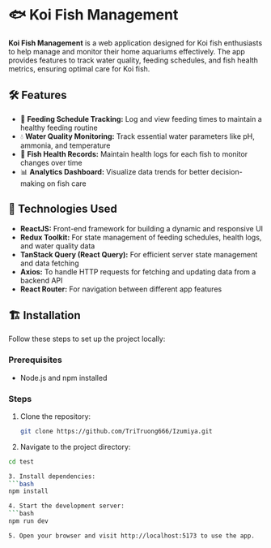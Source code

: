 # 🐟 Koi Fish Management

**Koi Fish Management** is a web application designed for Koi fish enthusiasts to help manage and monitor their home aquariums effectively. The app provides features to track water quality, feeding schedules, and fish health metrics, ensuring optimal care for Koi fish.

## 🛠️ Features

- 📅 **Feeding Schedule Tracking:** Log and view feeding times to maintain a healthy feeding routine
- 💧 **Water Quality Monitoring:** Track essential water parameters like pH, ammonia, and temperature
- 📝 **Fish Health Records:** Maintain health logs for each fish to monitor changes over time
- 📊 **Analytics Dashboard:** Visualize data trends for better decision-making on fish care

## 🧰 Technologies Used

- **ReactJS:** Front-end framework for building a dynamic and responsive UI
- **Redux Toolkit:** For state management of feeding schedules, health logs, and water quality data
- **TanStack Query (React Query):** For efficient server state management and data fetching
- **Axios:** To handle HTTP requests for fetching and updating data from a backend API
- **React Router:** For navigation between different app features

## 🏗️ Installation

Follow these steps to set up the project locally:

### Prerequisites

- Node.js and npm installed

### Steps

1. Clone the repository:
   ```bash
   git clone https://github.com/TriTruong666/Izumiya.git

2. Navigate to the project directory:

  ```bash
  cd test

3. Install dependencies:
  ```bash
  npm install

4. Start the development server:
  ```bash
  npm run dev

5. Open your browser and visit http://localhost:5173 to use the app.

